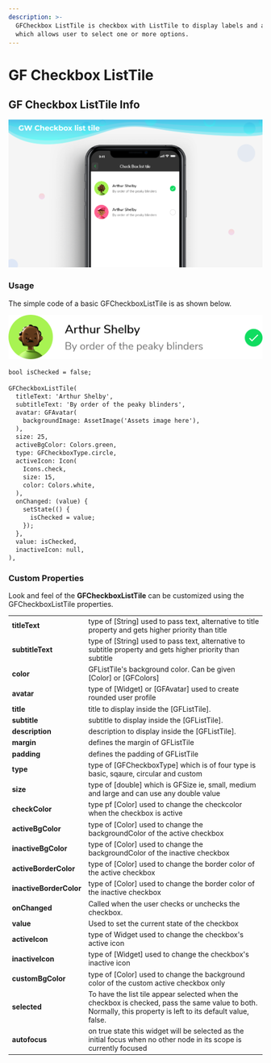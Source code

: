 ```yaml
---
description: >-
  GFCheckbox ListTile is checkbox with ListTile to display labels and avatar,
  which allows user to select one or more options.
---
```


# GF Checkbox ListTile

## GF Checkbox ListTile Info

![GF Checkbox ListTile](../.gitbook/assets/docs-banner-checkbox-list-tile-2x.png)

### Usage

The simple code of a basic GFCheckboxListTile is as shown below.

![GF CheckboxListTile](../.gitbook/assets/checkbox-list-tile-3x.png)

```text
bool isChecked = false;

GFCheckboxListTile(
  titleText: 'Arthur Shelby',
  subtitleText: 'By order of the peaky blinders',
  avatar: GFAvatar(
    backgroundImage: AssetImage('Assets image here'),
  ),
  size: 25,
  activeBgColor: Colors.green,
  type: GFCheckboxType.circle,
  activeIcon: Icon(
    Icons.check,
    size: 15,
    color: Colors.white,
  ),
  onChanged: (value) {
    setState(() {
      isChecked = value;
    });
  },
  value: isChecked,
  inactiveIcon: null,
),
```

### Custom Properties

Look and feel of the **GFCheckboxListTile** can be customized using the GFCheckboxListTile properties.

|  |  |
| :--- | :--- |
| **titleText** | type of \[String\] used to pass text, alternative to title property and gets higher priority than title |
| **subtitleText** | type of \[String\] used to pass text, alternative to subtitle property and gets higher priority than subtitle |
| **color** | GFListTile's background color. Can be given \[Color\] or \[GFColors\] |
| **avatar** | type of \[Widget\] or \[GFAvatar\] used to create rounded user profile |
| **title** | title to display inside the \[GFListTile\].  |
| **subtitle** | subtitle to display inside the \[GFListTile\].  |
| **description** | description to display inside the \[GFListTile\].  |
| **margin** | defines the margin of GFListTile |
| **padding** | defines the padding of GFListTile |
| **type** | type of \[GFCheckboxType\] which is of four type is basic, sqaure, circular and custom |
| **size** | type of \[double\] which is GFSize ie, small, medium and large and can use any double value |
| **checkColor** | type pf \[Color\] used to change the checkcolor when the checkbox is active |
| **activeBgColor** | type of \[Color\] used to change the backgroundColor of the active checkbox |
| **inactiveBgColor** | type of \[Color\] used to change the backgroundColor of the inactive checkbox |
| **activeBorderColor** | type of \[Color\] used to change the border color of the active checkbox |
| **inactiveBorderColor** | type of \[Color\] used to change the border color of the inactive checkbox |
| **onChanged** | Called when the user checks or unchecks the checkbox. |
| **value** | Used to set the current state of the checkbox |
| **activeIcon** | type of Widget used to change the  checkbox's active icon |
| **inactiveIcon** | type of \[Widget\] used to change the  checkbox's inactive icon |
| **customBgColor** | type of \[Color\] used to change the background color of the custom active  checkbox only |
| **selected** | To have the list tile appear selected when the checkbox is checked, pass the same value to both. Normally, this property is left to its default value, false. |
| **autofocus** | on true state this widget will be selected as the initial focus when no other node in its scope is currently focused |

